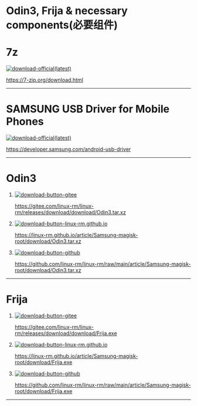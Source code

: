 # Odin3, Frija & necessary components(必要组件)

# 7z

[![download-official(latest)](https://img.shields.io/badge/download-official_latest-green)](https://7-zip.org/download.html)

https://7-zip.org/download.html

---

# SAMSUNG USB Driver for Mobile Phones

[![download-official(latest)](https://img.shields.io/badge/download-official_latest-green)](https://developer.samsung.com/android-usb-driver)

https://developer.samsung.com/android-usb-driver

---

# Odin3

1. [![download-button-gitee](https://img.shields.io/badge/download-gitee-red)](https://gitee.com/linux-rm/linux-rm/releases/download/download/Odin3.tar.xz)

	https://gitee.com/linux-rm/linux-rm/releases/download/download/Odin3.tar.xz

2. [![download-button-linux-rm.github.io](https://img.shields.io/badge/download-linux--rm.github.io-black)](https://linux-rm.github.io/article/Samsung-magisk-root/download/Odin3.tar.xz)

	https://linux-rm.github.io/article/Samsung-magisk-root/download/Odin3.tar.xz

3. [![download-button-github](https://img.shields.io/badge/download-github-black)](https://github.com/linux-rm/linux-rm/raw/main/article/Samsung-magisk-root/download/Odin3.tar.xz)

	https://github.com/linux-rm/linux-rm/raw/main/article/Samsung-magisk-root/download/Odin3.tar.xz


---

# Frija

1. [![download-button-gitee](https://img.shields.io/badge/download-gitee-red)](https://gitee.com/linux-rm/linux-rm/releases/download/download/Frija.exe)

	https://gitee.com/linux-rm/linux-rm/releases/download/download/Frija.exe

2. [![download-button-linux-rm.github.io](https://img.shields.io/badge/download-linux--rm.github.io-black)](https://linux-rm.github.io/article/Samsung-magisk-root/download/Frija.exe)

	https://linux-rm.github.io/article/Samsung-magisk-root/download/Frija.exe


3. [![download-button-github](https://img.shields.io/badge/download-github-black)](https://github.com/linux-rm/linux-rm/raw/main/article/Samsung-magisk-root/download/Frija.exe)

	https://github.com/linux-rm/linux-rm/raw/main/article/Samsung-magisk-root/download/Frija.exe

---

